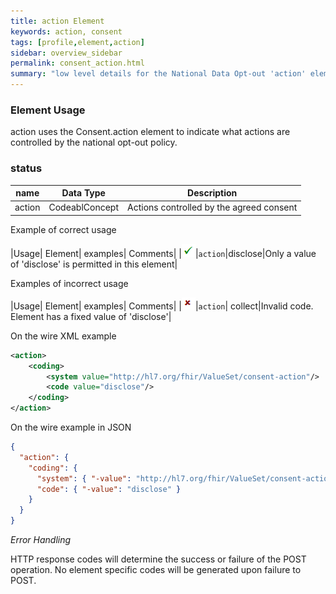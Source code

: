 ```yaml
---
title: action Element
keywords: action, consent
tags: [profile,element,action]
sidebar: overview_sidebar
permalink: consent_action.html
summary: "low level details for the National Data Opt-out 'action' element"
---
```


### Element Usage ###

action uses the Consent.action element to indicate what actions are controlled by the national opt-out policy.

### status ###

|name|Data Type|Description|
| ------------- | ------------- | ------------- |
|action|CodeablConcept|Actions controlled by the agreed consent|

Example of correct usage

|Usage| Element| examples| Comments|
|![Tick](images/tick.png)|`action`|disclose|Only a value of 'disclose' is permitted in this element|

Examples of incorrect usage

|Usage| Element| examples| Comments|
|![Cross](images/cross.png)|`action`| collect|Invalid code. Element has a fixed value of 'disclose'|


On the wire XML example

```xml
<action>
	<coding>
		<system value="http://hl7.org/fhir/ValueSet/consent-action"/>
		<code value="disclose"/>
	</coding>
</action>
```

On the wire example in JSON

```json
{
  "action": {
    "coding": {
      "system": { "-value": "http://hl7.org/fhir/ValueSet/consent-action" },
      "code": { "-value": "disclose" }
    }
  }
}
```

*Error Handling*

HTTP response codes will determine the success or failure of the POST operation. No element specific codes will be generated upon failure to POST.
